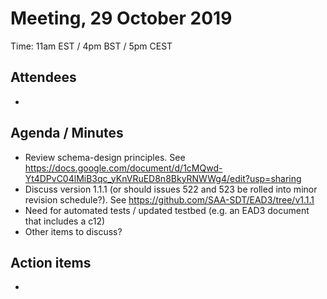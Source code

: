 # Meeting, 29 October 2019
Time: 11am EST / 4pm BST / 5pm CEST

## Attendees
-

## Agenda / Minutes
- Review schema-design principles. See https://docs.google.com/document/d/1cMQwd-Yt4DPvC04lMiB3qc_yKnVRuED8n8BkyRNWWg4/edit?usp=sharing
- Discuss version 1.1.1 (or should issues 522 and 523 be rolled into minor revision schedule?).  See https://github.com/SAA-SDT/EAD3/tree/v1.1.1
- Need for automated tests / updated testbed (e.g. an EAD3 document that includes a c12)
- Other items to discuss?

## Action items
-
